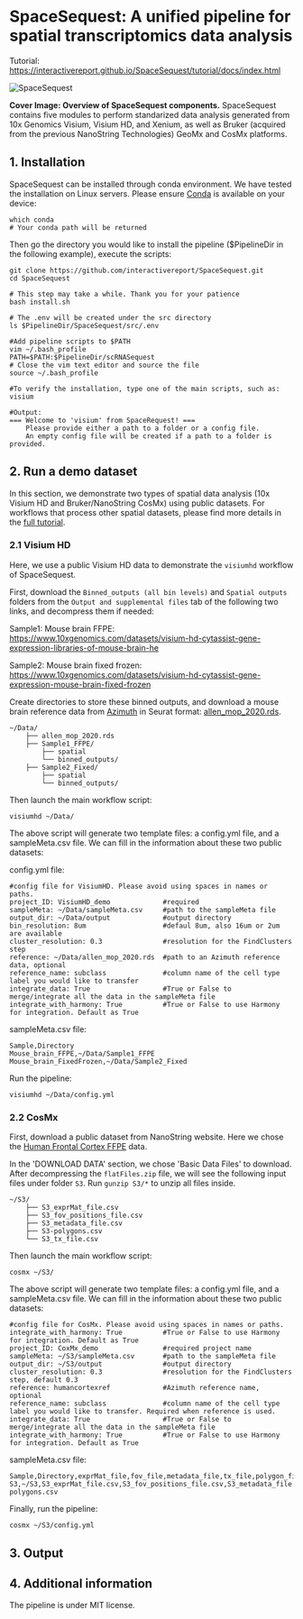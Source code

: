 # SpaceSequest: A unified pipeline for spatial transcriptomics data analysis

Tutorial: https://interactivereport.github.io/SpaceSequest/tutorial/docs/index.html

![SpaceSequest](https://interactivereport.github.io/SpaceSequest/images/Cover.png)

**Cover Image: Overview of SpaceSequest components.** SpaceSequest contains five modules to perform standarized data analysis generated from 10x Genomics Visium, Visium HD, and Xenium, as well as Bruker (acquired from the previous NanoString Technologies) GeoMx and CosMx platforms.

## 1. Installation

SpaceSequest can be installed through conda environment. We have tested the installation on Linux servers. Please ensure [Conda](https://docs.conda.io/en/latest/) is available on your device:

```
which conda
# Your conda path will be returned
```

Then go the directory you would like to install the pipeline ($PipelineDir in the following example), execute the scripts:

```
git clone https://github.com/interactivereport/SpaceSequest.git
cd SpaceSequest

# This step may take a while. Thank you for your patience
bash install.sh

# The .env will be created under the src directory
ls $PipelineDir/SpaceSequest/src/.env

#Add pipeline scripts to $PATH
vim ~/.bash_profile
PATH=$PATH:$PipelineDir/scRNASequest
# Close the vim text editor and source the file
source ~/.bash_profile

#To verify the installation, type one of the main scripts, such as:
visium

#Output:
=== Welcome to 'visium' from SpaceRequest! ===
	Please provide either a path to a folder or a config file.
	An empty config file will be created if a path to a folder is provided.

```



## 2. Run a demo dataset

In this section, we demonstrate two types of spatial data analysis (10x Visium HD and Bruker/NanoString CosMx) using public datasets. For workflows that process other spatial datasets, please find more details in the [full tutorial](https://interactivereport.github.io/SpaceSequest/tutorial/docs/index.html).

### 2.1 Visium HD

Here, we use a public Visium HD data to demonstrate the `visiumhd` workflow of SpaceSequest. 

First, download the `Binned_outputs (all bin levels)` and `Spatial outputs` folders from the `Output and supplemental files` tab of the following two links, and decompress them if needed:

Sample1: Mouse brain FFPE: https://www.10xgenomics.com/datasets/visium-hd-cytassist-gene-expression-libraries-of-mouse-brain-he

Sample2: Mouse brain fixed frozen: https://www.10xgenomics.com/datasets/visium-hd-cytassist-gene-expression-mouse-brain-fixed-frozen

Create directories to store these binned outputs, and download a mouse brain reference data from [Azimuth](https://azimuth.hubmapconsortium.org/references/#Mouse%20-%20Motor%20Cortex) in Seurat format: [allen_mop_2020.rds](https://seurat.nygenome.org/azimuth/demo_datasets/allen_mop_2020.rds).

```
~/Data/
    ├── allen_mop_2020.rds
    ├── Sample1_FFPE/
        ├── spatial
        └── binned_outputs/
    ├── Sample2_Fixed/
        ├── spatial
        └── binned_outputs/
```

Then launch the main workflow script:

```
visiumhd ~/Data/
```

The above script will generate two template files: a config.yml file, and a sampleMeta.csv file. We can fill in the information about these two public datasets:

config.yml file:
```
#config file for VisiumHD. Please avoid using spaces in names or paths.
project_ID: VisiumHD_demo             #required
sampleMeta: ~/Data/sampleMeta.csv     #path to the sampleMeta file
output_dir: ~/Data/output             #output directory
bin_resolution: 8um                   #defaul 8um, also 16um or 2um are available
cluster_resolution: 0.3               #resolution for the FindClusters step
reference: ~/Data/allen_mop_2020.rds  #path to an Azimuth reference data, optional 
reference_name: subclass              #column name of the cell type label you would like to transfer
integrate_data: True                  #True or False to merge/integrate all the data in the sampleMeta file
integrate_with_harmony: True          #True or False to use Harmony for integration. Default as True
```

sampleMeta.csv file:
```
Sample,Directory
Mouse_brain_FFPE,~/Data/Sample1_FFPE
Mouse_brain_FixedFrozen,~/Data/Sample2_Fixed
```

Run the pipeline:
```
visiumhd ~/Data/config.yml
```

### 2.2 CosMx

First, download a public dataset from NanoString website. Here we chose the [Human Frontal Cortex FFPE](https://nanostring.com/products/cosmx-spatial-molecular-imager/ffpe-dataset/human-frontal-cortex-ffpe-dataset/) data.

In the 'DOWNLOAD DATA' section, we chose 'Basic Data Files' to download. After decompressing the `flatFiles.zip` file, we will see the following input files under folder `S3`. Run `gunzip S3/*` to unzip all files inside.

```
~/S3/
    ├── S3_exprMat_file.csv
    ├── S3_fov_positions_file.csv
    ├── S3_metadata_file.csv
    ├── S3-polygons.csv
    └── S3_tx_file.csv
```

Then launch the main workflow script:

```
cosmx ~/S3/
```

The above script will generate two template files: a config.yml file, and a sampleMeta.csv file. We can fill in the information about these two public datasets:

```
#config file for CosMx. Please avoid using spaces in names or paths.
integrate_with_harmony: True          #True or False to use Harmony for integration. Default as True
project_ID: CoxMx_demo                #required project name
sampleMeta: ~/S3/sampleMeta.csv       #path to the sampleMeta file
output_dir: ~/S3/output               #output directory
cluster_resolution: 0.3               #resolution for the FindClusters step, default 0.3
reference: humancortexref             #Azimuth reference name, optional 
reference_name: subclass              #column name of the cell type label you would like to transfer. Required when reference is used.
integrate_data: True                  #True or False to merge/integrate all the data in the sampleMeta file
integrate_with_harmony: True          #True or False to use Harmony for integration. Default as True
```

sampleMeta.csv file:
```
Sample,Directory,exprMat_file,fov_file,metadata_file,tx_file,polygon_file
S3,~/S3,S3_exprMat_file.csv,S3_fov_positions_file.csv,S3_metadata_file.csv,S3_tx_file.csv,S3-polygons.csv
```

Finally, run the pipeline:
```
cosmx ~/S3/config.yml
```

## 3. Output

## 4. Additional information

The pipeline is under MIT license.
